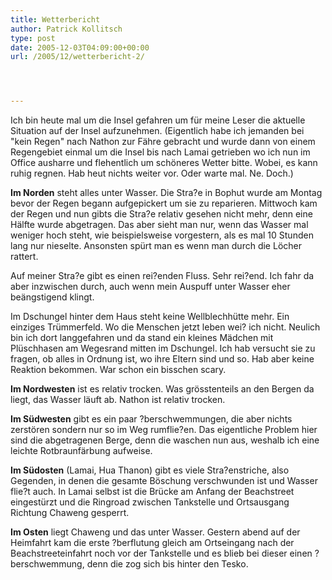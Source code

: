 ```yaml
---
title: Wetterbericht
author: Patrick Kollitsch
type: post
date: 2005-12-03T04:09:00+00:00
url: /2005/12/wetterbericht-2/




---
```

Ich bin heute mal um die Insel gefahren um für meine Leser die aktuelle Situation auf der Insel aufzunehmen. (Eigentlich habe ich jemanden bei "kein Regen" nach Nathon zur Fähre gebracht und wurde dann von einem Regengebiet einmal um die Insel bis nach Lamai getrieben wo ich nun im Office ausharre und flehentlich um schöneres Wetter bitte. Wobei, es kann ruhig regnen. Hab heut nichts weiter vor. Oder warte mal. Ne. Doch.)

**Im Norden** steht alles unter Wasser. Die Stra?e in Bophut wurde am Montag bevor der Regen begann aufgepickert um sie zu reparieren. Mittwoch kam der Regen und nun gibts die Stra?e relativ gesehen nicht mehr, denn eine Hälfte wurde abgetragen. Das aber sieht man nur, wenn das Wasser mal weniger hoch steht, wie beispielsweise vorgestern, als es mal 10 Stunden lang nur nieselte. Ansonsten spürt man es wenn man durch die Löcher rattert.

Auf meiner Stra?e gibt es einen rei?enden Fluss. Sehr rei?end. Ich fahr da aber inzwischen durch, auch wenn mein Auspuff unter Wasser eher beängstigend klingt.

Im Dschungel hinter dem Haus steht keine Wellblechhütte mehr. Ein einziges Trümmerfeld. Wo die Menschen jetzt leben wei? ich nicht. Neulich bin ich dort langgefahren und da stand ein kleines Mädchen mit Plüschhasen am Wegesrand mitten im Dschungel. Ich hab versucht sie zu fragen, ob alles in Ordnung ist, wo ihre Eltern sind und so. Hab aber keine Reaktion bekommen. War schon ein bisschen scary.

**Im Nordwesten** ist es relativ trocken. Was grösstenteils an den Bergen da liegt, das Wasser läuft ab. Nathon ist relativ trocken.

**Im Südwesten** gibt es ein paar ?berschwemmungen, die aber nichts zerstören sondern nur so im Weg rumflie?en. Das eigentliche Problem hier sind die abgetragenen Berge, denn die waschen nun aus, weshalb ich eine leichte Rotbraunfärbung aufweise.

**Im Südosten** (Lamai, Hua Thanon) gibt es viele Stra?enstriche, also Gegenden, in denen die gesamte Böschung verschwunden ist und Wasser flie?t auch. In Lamai selbst ist die Brücke am Anfang der Beachstreet eingestürzt und die Ringroad zwischen Tankstelle und Ortsausgang Richtung Chaweng gesperrt. 

**Im Osten** liegt Chaweng und das unter Wasser. Gestern abend auf der Heimfahrt kam die erste ?berflutung gleich am Ortseingang nach der Beachstreeteinfahrt noch vor der Tankstelle und es blieb bei dieser einen ?berschwemmung, denn die zog sich bis hinter den Tesko.